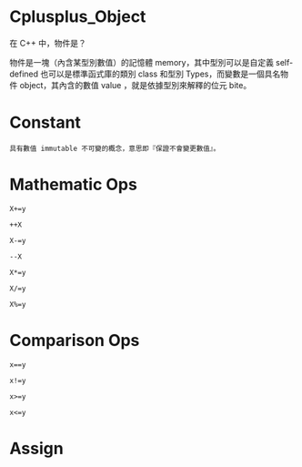 # Cplusplus_Object
在 C++ 中，物件是？

物件是一塊（內含某型別數值）的記憶體 memory，其中型別可以是自定義 self-defined 也可以是標準函式庫的類別 class 和型別 Types，而變數是一個具名物件 object，其內含的數值 value ，就是依據型別來解釋的位元 bite。

# Constant

    具有數值 immutable 不可變的概念，意思即『保證不會變更數值』。

# Mathematic Ops

    X+=y
    
    ++X
    
    X-=y
    
    --X
    
    X*=y
    
    X/=y
    
    X%=y
    
# Comparison Ops

    x==y
    
    x!=y
    
    x>=y
    
    x<=y

# Assign



